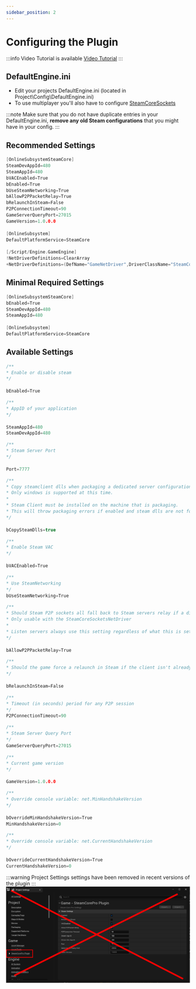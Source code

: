 ```yaml
---
sidebar_position: 2
---
```


# Configuring the Plugin
:::info Video Tutorial is available
[Video Tutorial](../videos/getting_started.mdx)
:::

## DefaultEngine.ini
- Edit your projects DefaultEngine.ini (located in Project\Config\DefaultEngine.ini)
- To use multiplayer you'll also have to configure [SteamCoreSockets](../multiplayer/configuring_steamsockets.md)

:::note
Make sure that you do not have duplicate entries in your DefaultEngine.ini, **remove any old Steam configurations** that you might have in your config.
:::
## Recommended Settings

```cpp
[OnlineSubsystemSteamCore]
SteamDevAppId=480
SteamAppId=480
bVACEnabled=True
bEnabled=True
bUseSteamNetworking=True
bAllowP2PPacketRelay=True
bRelaunchInSteam=False
P2PConnectionTimeout=90
GameServerQueryPort=27015
GameVersion=1.0.0.0

[OnlineSubsystem]
DefaultPlatformService=SteamCore

[/Script/Engine.GameEngine]
!NetDriverDefinitions=ClearArray
+NetDriverDefinitions=(DefName="GameNetDriver",DriverClassName="SteamCoreSockets.SteamCoreSocketsNetDriver",DriverClassNameFallback="/Script/OnlineSubsystemUtils.IpNetDriver")
```

## Minimal Required Settings
```cpp
[OnlineSubsystemSteamCore]
bEnabled=True
SteamDevAppId=480
SteamAppId=480

[OnlineSubsystem]
DefaultPlatformService=SteamCore
```

## Available Settings
```cpp
/**
* Enable or disable steam
*/

bEnabled=True
```

```cpp
/**
* AppID of your application
*/

SteamAppId=480
SteamDevAppId=480
```

```cpp
/**
* Steam Server Port
*/

Port=7777
```

```cpp
/**
* Copy steamclient dlls when packaging a dedicated server configuration
* Only windows is supported at this time.
*
* Steam Client must be installed on the machine that is packaging.
* This will throw packaging errors if enabled and steam dlls are not found.
*/

bCopySteamDlls=true
```

```cpp
/**
* Enable Steam VAC
*/

bVACEnabled=True
```

```cpp
/**
* Use SteamNetworking
*/
bUseSteamNetworking=True
```

```cpp
/**
* Should Steam P2P sockets all fall back to Steam servers relay if a direct connection fails
* Only usable with the SteamCoreSocketsNetDriver
*
* Listen servers always use this setting regardless of what this is set to
*/

bAllowP2PPacketRelay=True
```

```cpp
/**
* Should the game force a relaunch in Steam if the client isn't already loaded
*/

bRelaunchInSteam=False
```

```cpp
/**
* Timeout (in seconds) period for any P2P session
*/
P2PConnectionTimeout=90
```

```cpp
/**
* Steam Server Query Port
*/
GameServerQueryPort=27015
```

```cpp
/**
* Current game version
*/

GameVersion=1.0.0.0
```

```cpp
/**
* Override console variable: net.MinHandshakeVersion
*/

bOverrideMinHandshakeVersion=True
MinHandshakeVersion=0
```

```cpp
/**
* Override console variable: net.CurrentHandshakeVersion
*/

bOverrideCurrentHandshakeVersion=True
CurrentHandshakeVersion=0
```

:::warning
Project Settings settings have been removed in recent versions of the plugin
:::
![Image](../../../static/img/project_settings_2.png)